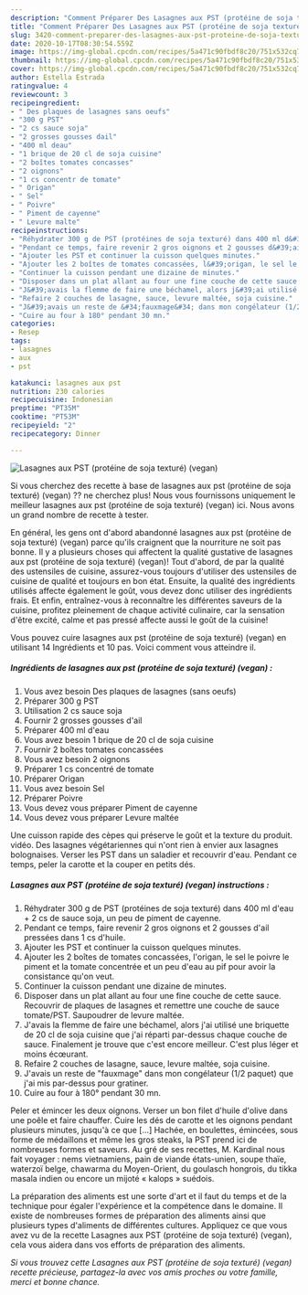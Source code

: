 ```yaml
---
description: "Comment Préparer Des Lasagnes aux PST (protéine de soja texturé) (vegan)"
title: "Comment Préparer Des Lasagnes aux PST (protéine de soja texturé) (vegan)"
slug: 3420-comment-preparer-des-lasagnes-aux-pst-proteine-de-soja-texture-vegan
date: 2020-10-17T08:30:54.559Z
image: https://img-global.cpcdn.com/recipes/5a471c90fbdf8c20/751x532cq70/lasagnes-aux-pst-proteine-de-soja-texture-vegan-photo-principale-de-la-recette.jpg
thumbnail: https://img-global.cpcdn.com/recipes/5a471c90fbdf8c20/751x532cq70/lasagnes-aux-pst-proteine-de-soja-texture-vegan-photo-principale-de-la-recette.jpg
cover: https://img-global.cpcdn.com/recipes/5a471c90fbdf8c20/751x532cq70/lasagnes-aux-pst-proteine-de-soja-texture-vegan-photo-principale-de-la-recette.jpg
author: Estella Estrada
ratingvalue: 4
reviewcount: 3
recipeingredient:
- " Des plaques de lasagnes sans oeufs"
- "300 g PST"
- "2 cs sauce soja"
- "2 grosses gousses dail"
- "400 ml deau"
- "1 brique de 20 cl de soja cuisine"
- "2 boîtes tomates concasses"
- "2 oignons"
- "1 cs concentr de tomate"
- " Origan"
- " Sel"
- " Poivre"
- " Piment de cayenne"
- " Levure malte"
recipeinstructions:
- "Réhydrater 300 g de PST (protéines de soja texturé) dans 400 ml d&#39;eau + 2 cs de sauce soja, un peu de piment de cayenne."
- "Pendant ce temps, faire revenir 2 gros oignons et 2 gousses d&#39;ail pressées dans 1 cs d&#39;huile."
- "Ajouter les PST et continuer la cuisson quelques minutes."
- "Ajouter les 2 boîtes de tomates concassées, l&#39;origan, le sel le poivre le piment et la tomate concentrée et un peu d&#39;eau au pif pour avoir la consistance qu&#39;on veut."
- "Continuer la cuisson pendant une dizaine de minutes."
- "Disposer dans un plat allant au four une fine couche de cette sauce. Recouvrir de plaques de lasagnes et remettre une couche de sauce tomate/PST. Saupoudrer de levure maltée."
- "J&#39;avais la flemme de faire une béchamel, alors j&#39;ai utilisé une briquette de 20 cl de soja cuisine que j&#39;ai réparti par-dessus chaque couche de sauce. Finalement je trouve que c&#39;est encore meilleur. C&#39;est plus léger et moins écœurant."
- "Refaire 2 couches de lasagne, sauce, levure maltée, soja cuisine."
- "J&#39;avais un reste de &#34;fauxmage&#34; dans mon congélateur (1/2 paquet) que j&#39;ai mis par-dessus pour gratiner."
- "Cuire au four à 180° pendant 30 mn."
categories:
- Resep
tags:
- lasagnes
- aux
- pst

katakunci: lasagnes aux pst 
nutrition: 230 calories
recipecuisine: Indonesian
preptime: "PT35M"
cooktime: "PT53M"
recipeyield: "2"
recipecategory: Dinner

---
```



![Lasagnes aux PST (protéine de soja texturé) (vegan)](https://img-global.cpcdn.com/recipes/5a471c90fbdf8c20/751x532cq70/lasagnes-aux-pst-proteine-de-soja-texture-vegan-photo-principale-de-la-recette.jpg)

Si vous cherchez des recette à base de lasagnes aux pst (protéine de soja texturé) (vegan) ?? ne cherchez plus! Nous vous fournissons uniquement le meilleur lasagnes aux pst (protéine de soja texturé) (vegan) ici. Nous avons un grand nombre de recette à tester.

En général, les gens ont d'abord abandonné lasagnes aux pst (protéine de soja texturé) (vegan) parce qu'ils craignent que la nourriture ne soit pas bonne. Il y a plusieurs choses qui affectent la qualité gustative de lasagnes aux pst (protéine de soja texturé) (vegan)! Tout d'abord, de par la qualité des ustensiles de cuisine, assurez-vous toujours d'utiliser des ustensiles de cuisine de qualité et toujours en bon état. Ensuite, la qualité des ingrédients utilisés affecte également le goût, vous devez donc utiliser des ingrédients frais. Et enfin, entraînez-vous à reconnaître les différentes saveurs de la cuisine, profitez pleinement de chaque activité culinaire, car la sensation d'être excité, calme et pas pressé affecte aussi le goût de la cuisine!

<!--inarticleads1-->

Vous pouvez cuire lasagnes aux pst (protéine de soja texturé) (vegan) en utilisant 14 Ingrédients et 10 pas. Voici comment vous atteindre il.

##### Ingrédients de lasagnes aux pst (protéine de soja texturé) (vegan) :

1. Vous avez besoin  Des plaques de lasagnes (sans oeufs)
1. Préparer 300 g PST
1. Utilisation 2 cs sauce soja
1. Fournir 2 grosses gousses d&#39;ail
1. Préparer 400 ml d&#39;eau
1. Vous avez besoin 1 brique de 20 cl de soja cuisine
1. Fournir 2 boîtes tomates concassées
1. Vous avez besoin 2 oignons
1. Préparer 1 cs concentré de tomate
1. Préparer  Origan
1. Vous avez besoin  Sel
1. Préparer  Poivre
1. Vous devez vous préparer  Piment de cayenne
1. Vous devez vous préparer  Levure maltée


Une cuisson rapide des cèpes qui préserve le goût et la texture du produit. vidéo. Des lasagnes végétariennes qui n&#39;ont rien à envier aux lasagnes bolognaises. Verser les PST dans un saladier et recouvrir d&#39;eau. Pendant ce temps, peler la carotte et la couper en petits dés. 

<!--inarticleads2-->

##### Lasagnes aux PST (protéine de soja texturé) (vegan) instructions :

1. Réhydrater 300 g de PST (protéines de soja texturé) dans 400 ml d&#39;eau + 2 cs de sauce soja, un peu de piment de cayenne.
1. Pendant ce temps, faire revenir 2 gros oignons et 2 gousses d&#39;ail pressées dans 1 cs d&#39;huile.
1. Ajouter les PST et continuer la cuisson quelques minutes.
1. Ajouter les 2 boîtes de tomates concassées, l&#39;origan, le sel le poivre le piment et la tomate concentrée et un peu d&#39;eau au pif pour avoir la consistance qu&#39;on veut.
1. Continuer la cuisson pendant une dizaine de minutes.
1. Disposer dans un plat allant au four une fine couche de cette sauce. Recouvrir de plaques de lasagnes et remettre une couche de sauce tomate/PST. Saupoudrer de levure maltée.
1. J&#39;avais la flemme de faire une béchamel, alors j&#39;ai utilisé une briquette de 20 cl de soja cuisine que j&#39;ai réparti par-dessus chaque couche de sauce. Finalement je trouve que c&#39;est encore meilleur. C&#39;est plus léger et moins écœurant.
1. Refaire 2 couches de lasagne, sauce, levure maltée, soja cuisine.
1. J&#39;avais un reste de &#34;fauxmage&#34; dans mon congélateur (1/2 paquet) que j&#39;ai mis par-dessus pour gratiner.
1. Cuire au four à 180° pendant 30 mn.


Peler et émincer les deux oignons. Verser un bon filet d&#39;huile d&#39;olive dans une poêle et faire chauffer. Cuire les dés de carotte et les oignons pendant plusieurs minutes, jusqu&#39;à ce que […] Hachée, en boulettes, émincées, sous forme de médaillons et même les gros steaks, la PST prend ici de nombreuses formes et saveurs. Au gré de ses recettes, M. Kardinal nous fait voyager : nems vietnamiens, pain de viande états-unien, soupe thaïe, waterzoï belge, chawarma du Moyen-Orient, du goulasch hongrois, du tikka masala indien ou encore un mijoté « kalops » suédois. 

<!--inarticleads1-->

<p>
La préparation des aliments est une sorte d'art et il faut du temps et de la technique pour égaler l'expérience et la compétence dans le domaine. Il existe de nombreuses formes de préparation des aliments ainsi que plusieurs types d'aliments de différentes cultures. Appliquez ce que vous avez vu de la recette Lasagnes aux PST (protéine de soja texturé) (vegan), cela vous aidera dans vos efforts de préparation des aliments.
</p>

<p>
<i>Si vous trouvez cette Lasagnes aux PST (protéine de soja texturé) (vegan) recette précieuse, partagez-la avec vos amis proches ou votre famille, merci et bonne chance.</i>
</p>

